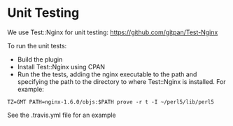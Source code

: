 # Unit Testing #

We use Test::Nginx for unit testing: https://github.com/gitpan/Test-Nginx

To run the unit tests:

* Build the plugin 
* Install Test::Nginx using CPAN
* Run the the tests, adding the nginx executable to the path and specifying the path to the directory to where Test::Nginx is installed. For example:

```TZ=GMT PATH=nginx-1.6.0/objs:$PATH prove -r t -I ~/perl5/lib/perl5```

See the .travis.yml file for an example
